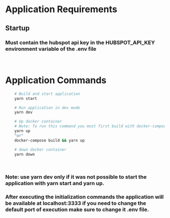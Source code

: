 # Application Requirements
## Startup
### Must contain the hubspot api key in the __HUBSPOT_API_KEY__ environment variable of the .env file
<br>


# Application Commands
```bash
    # Build and start application
    yarn start

    # Run application in dev mode
    yarn dev

    # Up docker container
    # Note: To run this command you must first build with docker-compose build
    yarn up
    "or"
    docker-compose build && yarn up

    # down docker container
    yarn down
```
<br>

### Note: use __yarn dev__ only if it was __not__ possible to start the application with __yarn start__ and __yarn up__.

### After executing the initialization commands the application will be available at  __localhost:3333__ if you need to change the default port of execution make sure to change it __.env__ file.